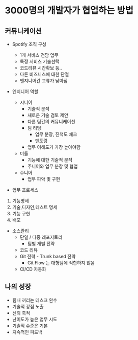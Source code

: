 # 3000명의 개발자가 협업하는 방법

## 커뮤니케이션
- Spotify 조직 구성
    - 1개 서비스 전담 업무
    - 특정 서비스 기술선택
    - 코드리뷰 시간확보 등..
    - 다른 비즈니스에 대한 단절
    - 엔지니어간 교류가 낮아짐
    
- 엔지니어 역할
    - 시니어
        - 기술적 분석
        - 새로운 기술 검토 제안
        - 다른 팀간의 커뮤니케이션
        - 팀 리딩
            - 업무 분장, 진척도 체크
            - 멘토링
        - 업무 이해도가 가장 높아야함
    - 미들
        - 기능에 대한 기술적 분석
        - 주니어와 업무 분장 및 협업
    - 주니어
        - 업무 파악 및 구현
        
- 업무 프로세스
1. 기능명세
2. 기술,디자인,테스트 명세
3. 기능 구현
4. 배포

- 소스관리
    - 단일 / 다중 레포지토리
        - 팀별 개별 전략
    - 코드 리뷰
    - Git 전략 - Trunk based 전략
        - Git Flow 는 대형팀에 적합하지 않음
    - CI/CD 자동화

## 나의 성장
- 팀내 꺼리는 테스크 완수
- 기술적 강점 노출
- 신뢰 축적
- 난이도가 높은 업무 시도
- 기술적 수준은 기본
- 지속적인 피드백
